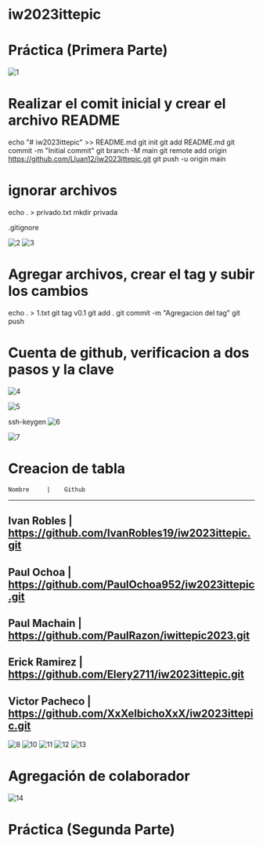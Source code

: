 # iw2023ittepic

# Práctica (Primera Parte)

![1](https://github.com/Lluan12/iw2023ittepic/assets/103333263/cfd87f4b-a335-4095-9472-e66d841b26f4)
# Realizar el comit inicial y crear el archivo README
echo "# iw2023ittepic" >> README.md
git init
git add README.md
git commit -m "Initial commit"
git branch -M main
git remote add origin https://github.com/Lluan12/iw2023ittepic.git
git push -u origin main

# ignorar archivos
echo . > privado.txt
mkdir privada

.gitignore

![2](https://github.com/Lluan12/iw2023ittepic/assets/103333263/9eb309a8-7c4e-44ab-af5c-eeb607c680a0)
![3](https://github.com/Lluan12/iw2023ittepic/assets/103333263/23ba33ce-a749-4417-a6ea-99bc01f0f344)


# Agregar archivos, crear el tag y subir los cambios
echo . > 1.txt
git tag v0.1
git add .
git commit -m "Agregacion del tag"
git push 


# Cuenta de github, verificacion a dos pasos y la clave
![4](https://github.com/Lluan12/iw2023ittepic/assets/103333263/8021ff82-df7d-4f6b-a10c-bc2a11a0d88c)

![5](https://github.com/Lluan12/iw2023ittepic/assets/103333263/2cd3d9a8-ee6a-4d4c-b1b3-99722b119ff3)

ssh-keygen
![6](https://github.com/Lluan12/iw2023ittepic/assets/103333263/fcbc1515-60cd-4f87-afaa-57ef6e0590bc)

![7](https://github.com/Lluan12/iw2023ittepic/assets/103333263/14f7920b-20d4-4e6d-b3fb-b46d57fce1fb)


# Creacion de tabla

    Nombre     |    Github
--------------------------------
Ivan Robles    | https://github.com/IvanRobles19/iw2023ittepic.git
---------------------------------------------------------------------
Paul Ochoa     | https://github.com/PaulOchoa952/iw2023ittepic.git
---------------------------------------------------------------------
Paul Machain   |  https://github.com/PaulRazon/iwittepic2023.git
---------------------------------------------------------------------
Erick Ramirez  | https://github.com/Elery2711/iw2023ittepic.git
---------------------------------------------------------------------
Victor Pacheco | https://github.com/XxXelbichoXxX/iw2023ittepic.git
----------------------------------------------------------------------

![8](https://github.com/Lluan12/iw2023ittepic/assets/103333263/12635197-e6bb-486e-bf04-36189f6061c9)
![10](https://github.com/Lluan12/iw2023ittepic/assets/103333263/b7fd9d9b-1348-4b0d-8720-07d3b657a9bf)
![11](https://github.com/Lluan12/iw2023ittepic/assets/103333263/8954bb34-52c1-4341-a81b-468de75aab6a)
![12](https://github.com/Lluan12/iw2023ittepic/assets/103333263/81e67cd9-0ce2-47da-803f-49fc4503330d)
![13](https://github.com/Lluan12/iw2023ittepic/assets/103333263/dec8b36c-a0a2-4b4b-9b94-73e2c68080ac)



# Agregación de colaborador

![14](https://github.com/Lluan12/iw2023ittepic/assets/103333263/c4474cf8-1370-4a04-a4d3-cc5fc5de9148)



# Práctica (Segunda Parte)

